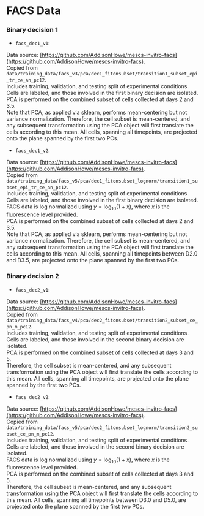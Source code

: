 # FACS Data

### Binary decision 1

- `facs_dec1_v1`: 

Data source: [https://github.com/AddisonHowe/mescs-invitro-facs](https://github.com/AddisonHowe/mescs-invitro-facs). \
Copied from `data/training_data/facs_v3/pca/dec1_fitonsubset/transition1_subset_epi_tr_ce_an_pc12`. \
Includes training, validation, and testing split of experimental conditions. \
Cells are labeled, and those involved in the first binary decision are isolated. \
PCA is performed on the combined subset of cells collected at days 2 and 3.5. \
Note that PCA, as applied via sklearn, performs mean-centering but not variance normalization.
Therefore, the cell subset is mean-centered, and any subsequent transformation using the PCA object will first translate the cells according to this mean.
All cells, spanning all timepoints, are projected onto the plane spanned by the first two PCs.

- `facs_dec1_v2`: 

Data source: [https://github.com/AddisonHowe/mescs-invitro-facs](https://github.com/AddisonHowe/mescs-invitro-facs). \
Copied from `data/training_data/facs_v5/pca/dec1_fitonsubset_lognorm/transition1_subset_epi_tr_ce_an_pc12`. \
Includes training, validation, and testing split of experimental conditions. \
Cells are labeled, and those involved in the first binary decision are isolated. \
FACS data is log normalized using $y=\log_{10}(1+x)$, where $x$ is the fluorescence level provided. \
PCA is performed on the combined subset of cells collected at days 2 and 3.5. \
Note that PCA, as applied via sklearn, performs mean-centering but not variance normalization.
Therefore, the cell subset is mean-centered, and any subsequent transformation using the PCA object will first translate the cells according to this mean.
All cells, spanning all timepoints between D2.0 and D3.5, are projected onto the plane spanned by the first two PCs.

### Binary decision 2

- `facs_dec2_v1`: 

Data source: [https://github.com/AddisonHowe/mescs-invitro-facs](https://github.com/AddisonHowe/mescs-invitro-facs). \
Copied from `data/training_data/facs_v4/pca/dec2_fitonsubset/transition2_subset_ce_pn_m_pc12`. \
Includes training, validation, and testing split of experimental conditions. \
Cells are labeled, and those involved in the second binary decision are isolated. \
PCA is performed on the combined subset of cells collected at days 3 and 5. \
Therefore, the cell subset is mean-centered, and any subsequent transformation using the PCA object will first translate the cells according to this mean.
All cells, spanning all timepoints, are projected onto the plane spanned by the first two PCs.

- `facs_dec2_v2`: 

Data source: [https://github.com/AddisonHowe/mescs-invitro-facs](https://github.com/AddisonHowe/mescs-invitro-facs). \
Copied from `data/training_data/facs_v5/pca/dec2_fitonsubset_lognorm/transition2_subset_ce_pn_m_pc12`. \
Includes training, validation, and testing split of experimental conditions. \
Cells are labeled, and those involved in the second binary decision are isolated. \
FACS data is log normalized using $y=\log_{10}(1+x)$, where $x$ is the fluorescence level provided. \
PCA is performed on the combined subset of cells collected at days 3 and 5. \
Therefore, the cell subset is mean-centered, and any subsequent transformation using the PCA object will first translate the cells according to this mean.
All cells, spanning all timepoints between D3.0 and D5.0, are projected onto the plane spanned by the first two PCs.
